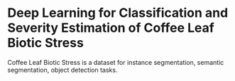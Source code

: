 # Deep Learning for Classification and Severity Estimation of Coffee Leaf Biotic Stress

Coffee Leaf Biotic Stress is a dataset for instance segmentation, semantic segmentation, object detection tasks.